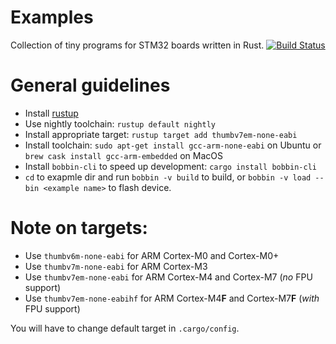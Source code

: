 # Examples

Collection of tiny programs for STM32 boards written in Rust. [![Build Status](https://travis-ci.org/copterust/proving-ground.svg?branch=master)](https://travis-ci.org/copterust/proving-ground)

# General guidelines

* Install [rustup](https://www.rustup.rs/)
* Use nightly toolchain: `rustup default nightly`
* Install appropriate target: `rustup target add thumbv7em-none-eabi`
* Install toolchain: `sudo apt-get install gcc-arm-none-eabi` on Ubuntu or `brew cask install gcc-arm-embedded` on MacOS
* Install `bobbin-cli` to speed up development: `cargo install bobbin-cli`
* `cd` to exapmle dir and run `bobbin -v build` to build, or `bobbin -v load --bin <example name>` to flash device.


# Note on targets:

* Use `thumbv6m-none-eabi` for ARM Cortex-M0 and Cortex-M0+
* Use `thumbv7m-none-eabi` for ARM Cortex-M3
* Use `thumbv7em-none-eabi` for ARM Cortex-M4 and Cortex-M7 (*no* FPU support)
* Use `thumbv7em-none-eabihf` for ARM Cortex-M4**F** and Cortex-M7**F** (*with* FPU support)

You will have to change default target in `.cargo/config`.
